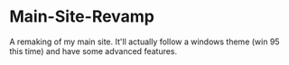 # Main-Site-Revamp
A remaking of my main site. It'll actually follow a windows theme (win 95 this time) and have some advanced features.

